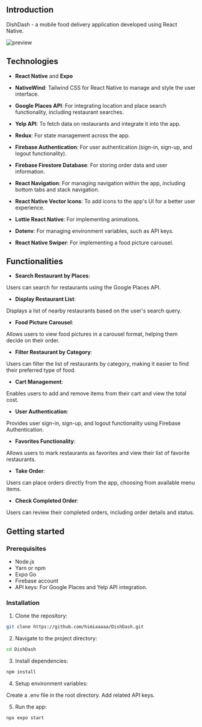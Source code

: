 ## Introduction

DishDash - a mobile food delivery application developed using React Native. 

![preview](./assets/images/preview.png)

## Technologies

- **React Native** and **Expo**

- **NativeWind**: Tailwind CSS for React Native to manage and style the user interface.
- **Google Places API**: For integrating location and place search functionality, including restaurant searches.
- **Yelp API**: To fetch data on restaurants and integrate it into the app.
- **Redux**: For state management across the app.
- **Firebase Authentication**: For user authentication (sign-in, sign-up, and logout functionality).
- **Firebase Firestore Database**: For storing order data and user information.
- **React Navigation**: For managing navigation within the app, including bottom tabs and stack navigation.
- **React Native Vector Icons**: To add icons to the app's UI for a better user experience.
- **Lottie React Native**: For implementing animations.
- **Dotenv**: For managing environment variables, such as API keys.
- **React Native Swiper**: For implementing a food picture carousel.

## Functionalities

- **Search Restaurant by Places**: 

Users can search for restaurants using the Google Places API.
- **Display Restaurant List**: 

Displays a list of nearby restaurants based on the user's search query.
- **Food Picture Carousel**: 

Allows users to view food pictures in a carousel format, helping them decide on their order.
- **Filter Restaurant by Category**: 

Users can filter the list of restaurants by category, making it easier to find their preferred type of food.
- **Cart Management**: 

Enables users to add and remove items from their cart and view the total cost.
- **User Authentication**: 

Provides user sign-in, sign-up, and logout functionality using Firebase Authentication.
- **Favorites Functionality**: 

Allows users to mark restaurants as favorites and view their list of favorite restaurants.
- **Take Order**: 

Users can place orders directly from the app, choosing from available menu items.
- **Check Completed Order**: 

Users can review their completed orders, including order details and status.

## Getting started

### Prerequisites

- Node.js
- Yarn or npm
- Expo Go 
- Firebase account
- API keys: For Google Places and Yelp API integration.

### Installation

1. Clone the repository:

```bash
git clone https://github.com/himiaaaaa/DishDash.git
```

2. Navigate to the project directory:

```bash
cd DishDash
```

3. Install dependencies:

```bash
npm install
```

4. Setup environment variables:

Create a .env file in the root directory. Add related API keys.

5. Run the app:

```bash
npx expo start
```

